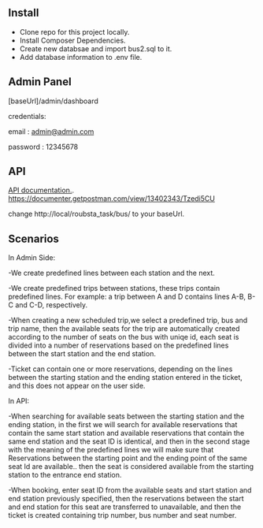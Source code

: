 

## Install

- Clone repo for this project locally.
- Install Composer Dependencies.
- Create new databsae and import bus2.sql to it.
- Add database information to .env file.



## Admin Panel

[baseUrl]/admin/dashboard

credentials:

email : admin@admin.com

password : 12345678


## API

[API documentation.](https://documenter.getpostman.com/view/13402343/Tzedi5CU).
https://documenter.getpostman.com/view/13402343/Tzedi5CU

change http://local/roubsta_task/bus/ to your baseUrl.


## Scenarios

In Admin Side:

-We create predefined lines between each station and the next.

-We create predefined trips between stations, these trips contain predefined lines.
For example: a trip between A and D contains lines A-B, B-C and C-D, respectively.

-When creating a new scheduled trip,we select a predefined trip, bus and trip name, then the available seats for the trip are automatically created according to the number of seats on the bus with uniqe id, each seat is divided into a number of reservations based on the predefined lines between the start station and the end station.

-Ticket can contain one or more reservations, depending on the lines between the starting station and the ending station entered in the ticket, and this does not appear on the user side.

In API:

-When searching for available seats between the starting station and the ending station, in the first we will search for available reservations that contain the same start station and available reservations that contain the same end station and the seat ID is identical, and then in the second stage with the meaning of the predefined lines we will make sure that Reservations between the starting point and the ending point of the same seat Id are available.. then the seat is considered available from the starting station to the entrance end station.

-When booking, enter seat ID from the available seats and start station and end station previously specified, then the reservations between the start and end station for this seat are transferred to unavailable, and then the ticket is created containing trip number, bus number and seat number.

